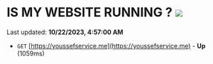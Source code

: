 # IS MY WEBSITE RUNNING ? [![](https://img.shields.io/static/v1?label=Sponsor&message=%E2%9D%A4&logo=GitHub&color=%23fe8e86)](https://github.com/sponsors/<username>)

Last updated: **10/22/2023, 4:57:00 AM**

- `GET` [https://youssefservice.me](https://youssefservice.me) - **Up** (1059ms)
